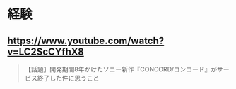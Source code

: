 # 経験

## https://www.youtube.com/watch?v=LC2ScCYfhX8

> 【話題】開発期間8年かけたソニー新作『CONCORD/コンコード』がサービス終了した件に思うこと 

